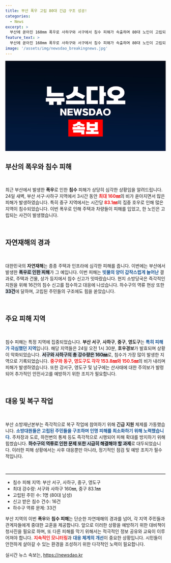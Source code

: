 ```yaml
---
title: 부산 폭우 고립 80대 긴급 구조 성공!
categories:
  - News
excerpt: >
  부산에 쏟아진 160mm 폭우로 사하구와 서구에서 침수 피해가 속출하며 80대 노인이 고립되기도 했습니다. 호우경보 발효 후 단 3시간 만에 발생한 상황, 안전조치는 33건 달했습니다.
feature_text: >
  부산에 쏟아진 160mm 폭우로 사하구와 서구에서 침수 피해가 속출하며 80대 노인이 고립되기도 했습니다. 호우경보 발효 후 단 3시간 만에 발생한 상황, 안전조치는 33건 달했습니다.
image: '/assets/img/newsdao_breakingnews.jpg'
---
```


<p><img src="/assets/img/newsdao_breakingnews.jpg" alt="pcversion 속보" /></p>

<h2 data-ke-size="size26">부산의 폭우와 침수 피해</h2>

<p data-ke-size="size16">&nbsp;</p>

<p>최근 부산에서 발생한 <b>폭우</b>로 인한 <b>침수</b> 피해가 상당히 심각한 상황임을 알려드립니다. 24일 새벽, 부산 서구·사하구 지역에서 3시간 동안 <b><span style="color: #ee2323;">최대 160㎜</span></b>의 비가 쏟아지면서 많은 피해가 발생하였습니다. 특히 중구 지역에서는 시간당 <b><span style="color: #ee2323;">83.1㎜</span></b>의 집중 호우로 인해 많은 지역이 침수되었습니다. 이번 폭우로 인해 주택과 차량들이 피해를 입었고, 한 노인은 고립되는 사건이 발생했습니다.</p></p>

<p data-ke-size="size16">&nbsp;</p>

<h2 data-ke-size="size26">자연재해의 경과</h2>

<p data-ke-size="size16">&nbsp;</p>

<p>대한민국의 <b>자연재해</b>는 종종 주택과 인프라에 심각한 피해를 줍니다. 이번에는 부산에서 발생한 <b><span style="background-color: #21538527;">폭우로 인한 피해</span></b>가 그 예입니다. 이번 피해는 <b><span style="color: #1a5490;">빗물의 양이 갑작스럽게 늘어난</span></b> 결과로, 주택과 건물, 상가 등지에서 침수 신고가 잇따랐습니다. 현지 소방당국은 즉각적인 지원을 위해 16건의 침수 신고를 접수하고 대응에 나섰습니다. 하수구의 역류 현상 또한 <b><span style="background-color: #21538527;">33건</span></b>에 달하며, 고립된 주민들의 구조에도 힘을 쏟았습니다.</p></p>

<p data-ke-size="size16">&nbsp;</p>

<h2 data-ke-size="size26">주요 피해 지역</h2>

<p data-ke-size="size16">&nbsp;</p>

<p>침수 피해는 특정 지역에 집중되었습니다. <b>부산 서구</b>, <b>사하구</b>, <b>중구</b>, <b>영도구</b>는 <b><span style="color: #1a5490;">특히 피해가 극심했던 지역</span></b>입니다. 해당 지역들은 24일 오전 1시 30분, <b>호우경보</b>가 발효되며 상황이 악화되었습니다. <b><span style="background-color: #21538527;">서구와 사하구의 총 강수량은 160㎜</span></b>로, 침수가 가장 많이 발생한 지역으로 기록되었습니다. <b><span style="color: #ee2323;">중구와 동구, 영도구도 각각 153.8㎜와 150.5㎜</span></b>의 비가 내리며 피해가 발생하였습니다. 또한 강서구, 영도구 및 남구에는 산사태에 대한 주의보가 발령되어 추가적인 안전사고를 예방하기 위한 조치가 필요합니다.</p></p>

<p data-ke-size="size16">&nbsp;</p>

<h2 data-ke-size="size26">대응 및 복구 작업</h2>

<p data-ke-size="size16">&nbsp;</p>

<p>부산 소방재난본부는 즉각적으로 복구 작업에 참여하기 위해 <b>긴급 지원</b> 체제를 가동했습니다. <b><span style="color: #1a5490;">소방대원들은 고립된 주민들을 구조하며 인명 피해를 최소화하기 위해 노력했습니다.</span></b> 주차장과 도로, 하천변의 통제 등도 즉각적으로 시행되어 피해 확대를 방지하기 위해 힘썼습니다. <b><span style="background-color: #21538527;">하수구의 역류로 인한 문제 또한 시급히 해결해야 할 과제</span></b>로 대두되었습니다. 이러한 피해 상황에서는 사후 대응뿐만 아니라, 정기적인 점검 및 예방 조치가 필수적입니다.</p></p>

<p data-ke-size="size16">&nbsp;</p>

<hr style="border: 1px solid #ccc;"/>

<ul>
    <li>침수 피해 지역: 부산 서구, 사하구, 중구, 영도구</li>
    <li>최대 강수량: 서구와 사하구 160㎜, 중구 83.1㎜</li>
    <li>고립된 주민 수: 1명 (80대 남성)</li>
    <li>신고 받은 침수 건수: 16건</li>
    <li>하수구 역류 문제: 33건</li>
</ul>

<p data-ke-size="size16"></p>

<p>부산 지역의 이번 <b>폭우</b>와 <b>침수 피해</b>는 단순한 자연재해의 경과를 넘어, 각 지역 주민들과 관계자들에게 중대한 교훈을 제공합니다. 앞으로 이러한 상황을 예방하기 위한 대비책이 청사진을 필요로 하며, 또 다른 피해를 막기 위해서는 적극적인 정보 공유와 교육이 이루어져야 합니다. <b><span style="color: #ee2323;">지속적인 모니터링</span></b>과 <b><span style="color: #1a5490;">대응 체계의 개선</span></b>이 중요한 상황입니다. 시민들이 안전하게 살아갈 수 있는 환경을 조성하기 위한 다각적인 노력이 필요합니다.</p>
실시간 뉴스 속보는, <a href="https://newsdao.kr" rel="dofollow">https://newsdao.kr</a>


